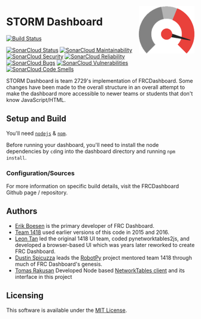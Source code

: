 [<img src="images/icon.png" align="right" width="150">](https://github.com/FRCDashboard/FRCDashboard)

# STORM Dashboard

[![Build Status](https://travis-ci.org/2729StormRobotics/Tabula.svg?branch=master)](https://travis-ci.org/2729StormRobotics/Tabula)

[![SonarCloud Status](https://sonarcloud.io/api/project_badges/measure?project=StormRobotics2018&metric=alert_status)](https://sonarcloud.io/dashboard?id=StormRobotics2018)
[![SonarCloud Maintainability](https://sonarcloud.io/api/project_badges/measure?project=StormRobotics2018&metric=sqale_rating)](https://sonarcloud.io/dashboard?id=StormRobotics2018)
[![SonarCloud Security](https://sonarcloud.io/api/project_badges/measure?project=StormRobotics2018&metric=security_rating)](https://sonarcloud.io/dashboard?id=StormRobotics2018)
[![SonarCloud Reliability](https://sonarcloud.io/api/project_badges/measure?project=StormRobotics2018&metric=reliability_rating)](https://sonarcloud.io/dashboard?id=StormRobotics2018)
[![SonarCloud Bugs](https://sonarcloud.io/api/project_badges/measure?project=StormRobotics2018&metric=bugs)](https://sonarcloud.io/dashboard?id=StormRobotics2018)
[![SonarCloud Vulnerabilities](https://sonarcloud.io/api/project_badges/measure?project=StormRobotics2018&metric=vulnerabilities)](https://sonarcloud.io/dashboard?id=StormRobotics2018)
[![SonarCloud Code Smells](https://sonarcloud.io/api/project_badges/measure?project=StormRobotics2018&metric=code_smells)](https://sonarcloud.io/dashboard?id=StormRobotics2018)

STORM Dashboard is team 2729's implementation of FRCDashboard. Some changes have been made to the overall structure in an overall attempt to make the dashboard more accessible to newer teams or students that don't know JavaScript/HTML.

## Setup and Build

You'll need [`nodejs`](https://nodejs.org) & [`npm`](https://npmjs.com).

Before running your dashboard, you'll need to install the node dependencies by `cd`ing into the dashboard directory and running `npm install`.

### Configuration/Sources

For more information on specific build details, visit the FRCDashboard Github page / repository.

## Authors

* [Erik Boesen](https://github.com/ErikBoesen) is the primary developer of FRC Dashboard.
* [Team 1418](https://github.com/frc1418) used earlier versions of this code in 2015 and 2016.
* [Leon Tan](https://github.com/lleontan) led the original 1418 UI team, coded pynetworktables2js, and developed a browser-based UI which was years later reworked to create FRC Dashboard.
* [Dustin Spicuzza](https://github.com/virtuald) leads the [RobotPy](https://github.com/robotpy) project mentored team 1418 through much of FRC Dashboard's genesis.
* [Tomas Rakusan](https://github.com/rakusan2) Developed Node based [NetworkTables client](https://github.com/rakusan2/FRC-NT-Client) and its interface in this project

## Licensing

This software is available under the [MIT License](`LICENSE`).
